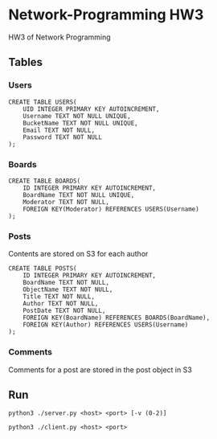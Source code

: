 # Network-Programming HW3
HW3 of Network Programming



## Tables
### Users
```sqlite
CREATE TABLE USERS(
    UID INTEGER PRIMARY KEY AUTOINCREMENT,
    Username TEXT NOT NULL UNIQUE,
    BucketName TEXT NOT NULL UNIQUE,
    Email TEXT NOT NULL,
    Password TEXT NOT NULL
);
```

### Boards
```sqlite
CREATE TABLE BOARDS(
    ID INTEGER PRIMARY KEY AUTOINCREMENT,
    BoardName TEXT NOT NULL UNIQUE,
    Moderator TEXT NOT NULL,
    FOREIGN KEY(Moderator) REFERENCES USERS(Username)
);
```

### Posts
Contents are stored on S3 for each author
```sqlite
CREATE TABLE POSTS(
    ID INTEGER PRIMARY KEY AUTOINCREMENT,
    BoardName TEXT NOT NULL,
    ObjectName TEXT NOT NULL,
    Title TEXT NOT NULL,
    Author TEXT NOT NULL,
    PostDate TEXT NOT NULL,
    FOREIGN KEY(BoardName) REFERENCES BOARDS(BoardName),
    FOREIGN KEY(Author) REFERENCES USERS(Username)
);
```

### Comments
Comments for a post are stored in the post object in S3

## Run
```shell script
python3 ./server.py <host> <port> [-v (0-2)]
```
```shell script
python3 ./client.py <host> <port>
```